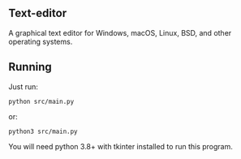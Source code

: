 ## Text-editor
A graphical text editor for Windows, macOS, Linux, BSD, and other operating systems.

## Running
Just run:
```
python src/main.py
```

or:
```
python3 src/main.py
```

You will need python 3.8+ with tkinter installed to run this program.